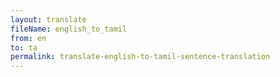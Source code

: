 ```yaml
--- 
layout: translate 
fileName: english_to_tamil 
from: en
to: ta 
permalink: translate-english-to-tamil-sentence-translation
---
```

